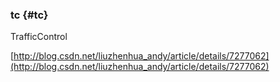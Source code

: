 ### tc {#tc}

TrafficControl

[http://blog.csdn.net/liuzhenhua_andy/article/details/7277062](http://blog.csdn.net/liuzhenhua_andy/article/details/7277062)